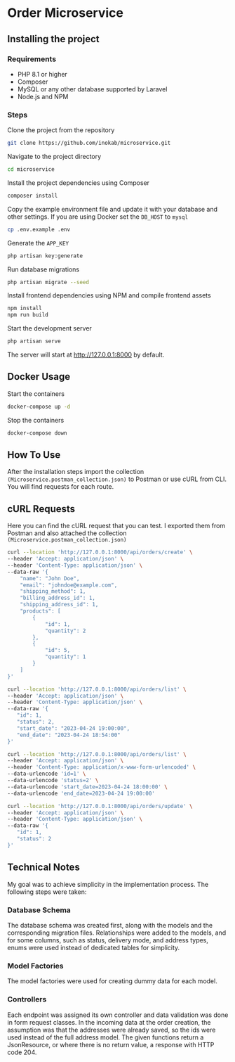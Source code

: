 # Order Microservice

## Installing the project

### Requirements

- PHP 8.1 or higher
- Composer
- MySQL or any other database supported by Laravel
- Node.js and NPM

### Steps

Clone the project from the repository

```bash
git clone https://github.com/inokab/microservice.git
```
Navigate to the project directory

```bash
cd microservice
```
Install the project dependencies using Composer

```bash
composer install
```
Copy the example environment file and update it with your database and other settings. If you are using Docker set the `DB_HOST` to `mysql`

```bash
cp .env.example .env
```
Generate the `APP_KEY`

```bash
php artisan key:generate

```
Run database migrations

```bash
php artisan migrate --seed
```
Install frontend dependencies using NPM and compile frontend assets

```bash
npm install
npm run build
```
Start the development server

```bash
php artisan serve
```

The server will start at http://127.0.0.1:8000 by default.

## Docker Usage

Start the containers

```bash
docker-compose up -d
```

Stop the containers

```bash
docker-compose down
```

## How To Use

After the installation steps import the collection `(Microservice.postman_collection.json)` to Postman or use cURL from CLI. You will find requests for each route.

## cURL Requests

Here you can find the cURL request that you can test. I exported them from Postman and also attached the collection `(Microservice.postman_collection.json)` 

```bash
curl --location 'http://127.0.0.1:8000/api/orders/create' \
--header 'Accept: application/json' \
--header 'Content-Type: application/json' \
--data-raw '{
    "name": "John Doe",
    "email": "johndoe@example.com",
    "shipping_method": 1,
    "billing_address_id": 1,
    "shipping_address_id": 1,
    "products": [
        {
            "id": 1,
            "quantity": 2
        },
        {
            "id": 5,
            "quantity": 1
        }
    ]
}'
```

```bash
curl --location 'http://127.0.0.1:8000/api/orders/list' \
--header 'Accept: application/json' \
--header 'Content-Type: application/json' \
--data-raw '{
   "id": 1,
   "status": 2,
   "start_date": "2023-04-24 19:00:00",
   "end_date": "2023-04-24 18:54:00"
}'

curl --location 'http://127.0.0.1:8000/api/orders/list' \
--header 'Accept: application/json' \
--header 'Content-Type: application/x-www-form-urlencoded' \
--data-urlencode 'id=1' \
--data-urlencode 'status=2' \
--data-urlencode 'start_date=2023-04-24 18:00:00' \
--data-urlencode 'end_date=2023-04-24 19:00:00'
```

```bash
curl --location 'http://127.0.0.1:8000/api/orders/update' \
--header 'Accept: application/json' \
--header 'Content-Type: application/json' \
--data-raw '{
   "id": 1,
   "status": 2
}'
```

## Technical Notes

My goal was to achieve simplicity in the implementation process. The following steps were taken:

### Database Schema

The database schema was created first, along with the models and the corresponding migration files. Relationships were 
added to the models, and for some columns, such as status, delivery mode, and address types, enums were used instead of 
dedicated tables for simplicity.

### Model Factories

The model factories were used for creating dummy data for each model.

### Controllers

Each endpoint was assigned its own controller and data validation was done in form request classes. In the incoming 
data at the order creation, the assumption was that the addresses were already saved, so the ids were used instead of 
the full address model. The given functions return a JsonResource, or where there is no return value, a response with 
HTTP code 204.

